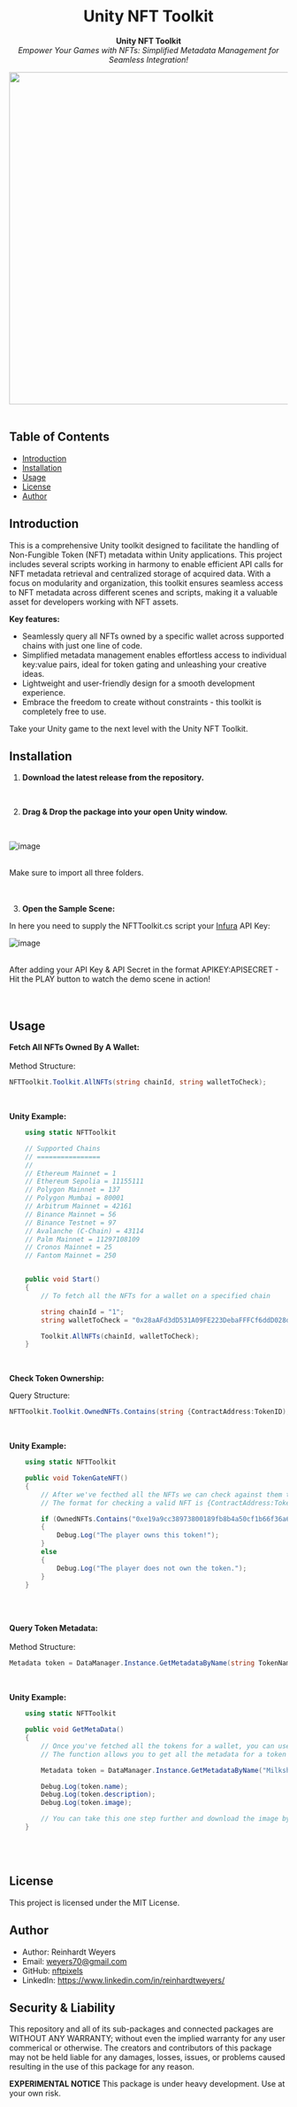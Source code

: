 <h1 align="center">Unity NFT Toolkit</h1>

<p align="center">
  <b>Unity NFT Toolkit</b>
  <br>
  <i>Empower Your Games with NFTs: Simplified Metadata Management for Seamless Integration!</i>
</p>

<p align="center">
  <img src="https://user-images.githubusercontent.com/97366705/231331134-fb9d64c2-f3b8-404b-9cae-12124f9bbfe5.png" width=600>
  <br><br>
</p>

## Table of Contents

- [Introduction](#introduction)
- [Installation](#installation)
- [Usage](#usage)
- [License](#license)
- [Author](#author)

## Introduction

This is a comprehensive Unity toolkit designed to facilitate the handling of Non-Fungible Token (NFT) metadata within Unity applications. This project includes several scripts working in harmony to enable efficient API calls for NFT metadata retrieval and centralized storage of acquired data. With a focus on modularity and organization, this toolkit ensures seamless access to NFT metadata across different scenes and scripts, making it a valuable asset for developers working with NFT assets.

**Key features:**

- Seamlessly query all NFTs owned by a specific wallet across supported chains with just one line of code.
- Simplified metadata management enables effortless access to individual key:value pairs, ideal for token gating and unleashing your creative ideas.
- Lightweight and user-friendly design for a smooth development experience.
- Embrace the freedom to create without constraints - this toolkit is completely free to use.

Take your Unity game to the next level with the Unity NFT Toolkit.
<br>


## Installation

1. **Download the latest release from the repository.**

<br>

2. **Drag & Drop the package into your open Unity window.**

<br>

![image](https://github.com/nftpixels/NFTToolkit/assets/97366705/fd3cc5dc-9a95-4364-8470-4bd474f43977)

<br>
Make sure to import all three folders.
<br>
<br>
<br>

3. **Open the Sample Scene:**

In here you need to supply the NFTToolkit.cs script your [Infura](https://app.infura.io/dashboard) API Key:
<br>


![image](https://github.com/nftpixels/NFTToolkit/assets/97366705/47bd6476-dcd6-43a0-b06b-c385bf3bb2db)

<br>
After adding your API Key & API Secret in the format APIKEY:APISECRET - Hit the PLAY button to watch the demo scene in action!
<br>
<br>
<br>

## Usage

**Fetch All NFTs Owned By A Wallet:**
<br>
<br>
Method Structure:

```csharp
NFTToolkit.Toolkit.AllNFTs(string chainId, string walletToCheck);
```
<br>

**Unity Example:**

```csharp
    using static NFTToolkit

    // Supported Chains
    // ================
    //
    // Ethereum Mainnet = 1
    // Ethereum Sepolia = 11155111
    // Polygon Mainnet = 137
    // Polygon Mumbai = 80001
    // Arbitrum Mainnet = 42161
    // Binance Mainnet = 56
    // Binance Testnet = 97
    // Avalanche (C-Chain) = 43114
    // Palm Mainnet = 11297108109
    // Cronos Mainnet = 25
    // Fantom Mainnet = 250


    public void Start()
    {
        // To fetch all the NFTs for a wallet on a specified chain

        string chainId = "1";
        string walletToCheck = "0x28aAFd3dD531A09FE223DebaFFFCf6ddD028dF4F";

        Toolkit.AllNFTs(chainId, walletToCheck);
    }
```
<br>


**Check Token Ownership:**
<br>

Query Structure:

```csharp
NFTToolkit.Toolkit.OwnedNFTs.Contains(string {ContractAddress:TokenID);
```
<br>

**Unity Example:**

```csharp
    using static NFTToolkit

    public void TokenGateNFT()
    {
        // After we've fecthed all the NFTs we can check against them to tokengate content
        // The format for checking a valid NFT is {ContractAddress:TokenID} - Example:

        if (OwnedNFTs.Contains("0xe19a9cc38973800189fb8b4a50cf1b66f36a66b4:24"))
        {
            Debug.Log("The player owns this token!");
        }
        else
        {
            Debug.Log("The player does not own the token.");
        }
    }
```
<br>
<br>

**Query Token Metadata:**
<br>
<br>
Method Structure:
<br>
```csharp
Metadata token = DataManager.Instance.GetMetadataByName(string TokenName);
```
<br>

**Unity Example:**

```csharp
    using static NFTToolkit

    public void GetMetaData()
    {
        // Once you've fetched all the tokens for a wallet, you can use individual data properties
        // The function allows you to get all the metadata for a token based on it's name - Example:

        Metadata token = DataManager.Instance.GetMetadataByName("Milkshake Friends #24");

        Debug.Log(token.name);
        Debug.Log(token.description);
        Debug.Log(token.image);

        // You can take this one step further and download the image by using another WebRequest and passing the metadata.image as a the URL.
    }
```
<br>
<br>


## License
This project is licensed under the MIT License.

## Author
* Author: Reinhardt Weyers <br>
* Email: weyers70@gmail.com <br>
* GitHub: [nftpixels](https://github.com/nftpixels) <br>
* LinkedIn: https://www.linkedin.com/in/reinhardtweyers/ <br>

## Security & Liability
This repository and all of its sub-packages and connected packages are WITHOUT ANY WARRANTY; without even the implied warranty for any user commerical or otherwise. The creators and contributors of this package may not be held liable for any damages, losses, issues, or problems caused resulting in the use of this package for any reason.

**EXPERIMENTAL NOTICE**
This package is under heavy development. Use at your own risk.
